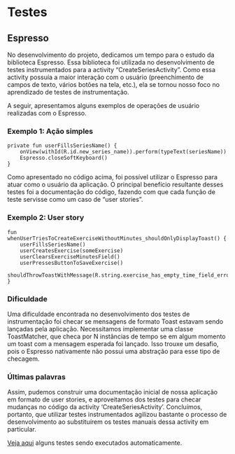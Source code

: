 # Testes

## Espresso
No desenvolvimento do projeto, dedicamos um tempo para o estudo da biblioteca Espresso. Essa biblioteca foi utilizada no desenvolvimento de testes instrumentados para a activity “CreateSeriesActivity”.
Como essa activity possuía a maior interação com o usuário (preenchimento de campos de texto, vários botões na tela, etc.), ela se tornou nosso foco no aprendizado de testes de instrumentação.

A seguir, apresentamos alguns exemplos de operações de usuário realizadas com o Espresso.

### Exemplo 1: Ação simples

    private fun userFillsSeriesName() {
        onView(withId(R.id.new_series_name)).perform(typeText(seriesName))
        Espresso.closeSoftKeyboard()
    }


Como apresentado no código acima, foi possível utilizar o Espresso para atuar como o usuário da aplicação. 
O principal benefício resultante desses testes foi a documentação do código, fazendo com que cada função de teste servisse como um caso de “user stories”.

### Exemplo 2: User story

    fun whenUserTriesToCreateExerciseWithoutMinutes_shouldOnlyDisplayToast() {
        userFillsSeriesName()
        userCreatesExercise(someExercise)
        userClearsExerciseMinutesField()
        userPressesButtonToSaveExercise()
        shouldThrowToastWithMessage(R.string.exercise_has_empty_time_field_error)
    }

### Dificuldade
Uma dificuldade encontrada no desenvolvimento dos testes de instrumentação foi checar se mensagens de formato Toast estavam sendo lançadas pela aplicação. 
Necessitamos implementar uma classe ToastMatcher, que checa por N instâncias de tempo se em algum momento um toast com a mensagem esperada foi lançado. 
Isso trouxe um desafio, pois o Espresso nativamente não possui uma abstração para esse tipo de checagem. 

### Últimas palavras
Assim, pudemos construir uma documentação inicial de nossa aplicação em formato de user stories, e aproveitamos dos testes para checar mudanças no código da activity ‘CreateSeriesActivity’.
Concluímos, portanto, que utilizar testes instrumentados agilizou bastante o processo de desenvolvimento ao substituírem os testes manuais dessa activity em particular.

[Veja aqui](https://i.imgur.com/aBitQ6k.mp4) alguns testes sendo executados automaticamente.